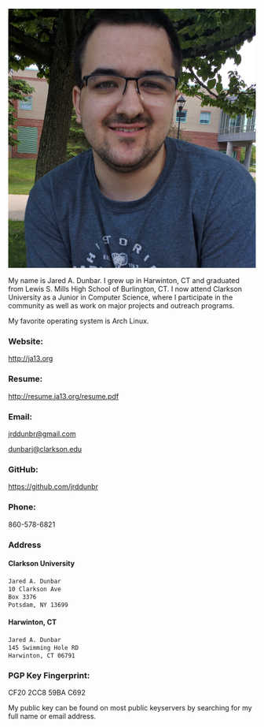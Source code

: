 ![me](me.jpg)

My name is Jared A. Dunbar. I grew up in Harwinton, CT and graduated from
Lewis S. Mills High School of Burlington, CT. I now attend Clarkson University
as a Junior in Computer Science, where I participate in the community as well
as work on major projects and outreach programs.

My favorite operating system is Arch Linux.

### Website:

http://ja13.org

### Resume:

http://resume.ja13.org/resume.pdf

### Email:

jrddunbr@gmail.com

dunbarj@clarkson.edu

### GitHub:

https://github.com/jrddunbr

### Phone:

860-578-6821

### Address

#### Clarkson University

```
Jared A. Dunbar
10 Clarkson Ave
Box 3376
Potsdam, NY 13699
```

#### Harwinton, CT

```
Jared A. Dunbar
145 Swimming Hole RD
Harwinton, CT 06791
```

### PGP Key Fingerprint:

CF20 2CC8 59BA C692

My public key can be found on most public keyservers by searching for my
full name or email address.
